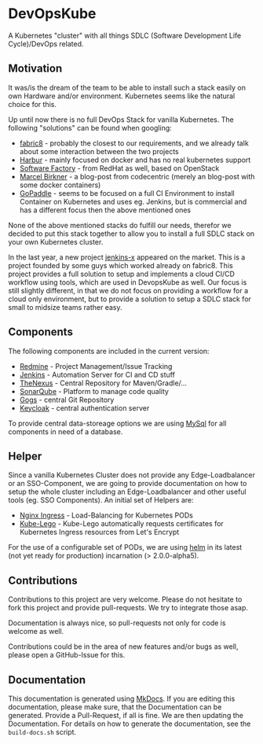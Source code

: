 # DevOpsKube

A Kubernetes "cluster" with all things SDLC (Software Development Life Cycle)/DevOps related.

## Motivation

It was/is the dream of the team to be able to install such a stack easily on own Hardware and/or environment. Kubernetes seems like the natural choice for this.

Up until now there is no full DevOps Stack for vanilla Kubernetes. The following "solutions" can be found when googling:

* [fabric8](http://fabric8.io/) - probably the closest to our requirements, and we already talk about some interaction between the two projects
* [Harbur](https://github.com/harbur/docker-sdlc) - mainly focused on docker and has no real kubernetes support
* [Software Factory](http://softwarefactory-project.io/) - from RedHat as well, based on OpenStack
* [Marcel Birkner](https://blog.codecentric.de/en/2015/10/continuous-integration-platform-using-docker-container-jenkins-sonarqube-nexus-gitlab/) - a blog-post from codecentric (merely an blog-post with some docker containers)
* [GoPaddle](https://www.gopaddle.io/#/) - seems to be focused on a full CI Environment to install Container on Kubernetes and uses eg. Jenkins, but is commercial and has a different focus then the above mentioned ones

None of the above mentioned stacks do fulfill our needs, therefor we decided to put this stack together to allow you to install a full SDLC stack on your own Kubernetes cluster.

In the last year, a new project [jenkins-x](https://jenkins-x.io) appeared on the market. This is a project founded by some guys which worked already 
on fabric8. This project provides a full solution to setup and implements a cloud CI/CD workflow using tools, which are used in DevopsKube as well. Our
focus is still slightly different, in that we do not focus on providing a workflow for a cloud only environment, but to provide a solution to setup a SDLC 
stack for small to midsize teams rather easy.

## Components

The following components are included in the current version:

* [Redmine](components/redmine) - Project Management/Issue Tracking
* [Jenkins](components/jenkins) - Automation Server for CI and CD stuff
* [TheNexus](components/nexus) - Central Repository for Maven/Gradle/...
* [SonarQube](components/sonarqube) - Platform to manage code quality
* [Gogs](components/gogs) - central Git Repository
* [Keycloak](components/keycloak) - central authentication server

To provide central data-storeage options we are using [MySql](components/mysql) for all components in need of a database.

## Helper

Since a vanilla Kubernetes Cluster does not provide any Edge-Loadbalancer or an SSO-Component, we are going to provide documentation on how to setup the whole cluster including an Edge-Loadbalancer and other useful tools (eg. SSO Components). An initial set of Helpers are:

* [Nginx Ingress](components/nginx-ingress) - Load-Balancing for Kubernetes PODs
* [Kube-Lego](components/kube-lego) - Kube-Lego automatically requests certificates for Kubernetes Ingress resources from Let's Encrypt

For the use of a configurable set of PODs, we are using [helm](https://github.com/kubernetes/helm) in its latest (not yet ready for production) incarnation (> 2.0.0-alpha5).

## Contributions

Contributions to this project are very welcome. Please do not hesitate to fork this project and provide pull-requests. We try to integrate those asap.

Documentation is always nice, so pull-requests not only for code is welcome as well.

Contributions could be in the area of new features and/or bugs as well, please open a GitHub-Issue for this.

## Documentation

This documentation is generated using [MkDocs](http://www.mkdocs.org/). If you are editing this documentation, please make sure, that the Documentation can be generated. Provide a Pull-Request, if all is fine. We are then updating the Documentation. For details on how to generate the documentation, see the `build-docs.sh` script.
